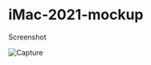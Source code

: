 # iMac-2021-mockup

Screenshot

![Capture](https://user-images.githubusercontent.com/43757163/126025873-a7b53b69-1fd6-40c3-b91d-a1f2964d40ae.PNG)
